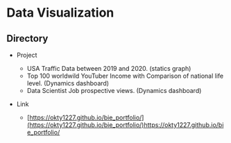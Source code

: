 # Data Visualization 

## Directory

- Project
  - USA Traffic Data between 2019 and 2020. (statics graph)
  - Top 100 worldwild YouTuber Income with Comparison of national life level. (Dynamics dashboard)
  - Data Scientist Job prospective views. (Dynamics dashboard)

- Link
  - [https://okty1227.github.io/bie_portfolio/](https://okty1227.github.io/bie_portfolio/)https://okty1227.github.io/bie_portfolio/
